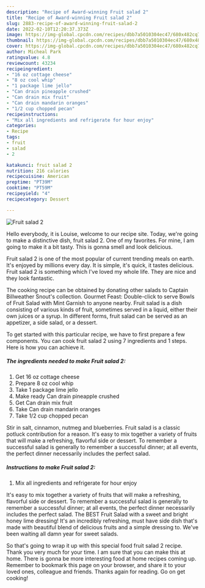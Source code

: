 ```yaml
---
description: "Recipe of Award-winning Fruit salad 2"
title: "Recipe of Award-winning Fruit salad 2"
slug: 2883-recipe-of-award-winning-fruit-salad-2
date: 2022-02-10T12:20:37.373Z
image: https://img-global.cpcdn.com/recipes/dbb7a5010304ec47/680x482cq70/fruit-salad-2-recipe-main-photo.jpg
thumbnail: https://img-global.cpcdn.com/recipes/dbb7a5010304ec47/680x482cq70/fruit-salad-2-recipe-main-photo.jpg
cover: https://img-global.cpcdn.com/recipes/dbb7a5010304ec47/680x482cq70/fruit-salad-2-recipe-main-photo.jpg
author: Micheal Park
ratingvalue: 4.8
reviewcount: 43234
recipeingredient:
- "16 oz cottage cheese"
- "8 oz cool whip"
- "1 package lime jello"
- "Can drain pineapple crushed"
- "Can drain mix fruit"
- "Can drain mandarin oranges"
- "1/2 cup chopped pecan"
recipeinstructions:
- "Mix all ingredients and refrigerate for hour enjoy"
categories:
- Recipe
tags:
- fruit
- salad
- 2

katakunci: fruit salad 2 
nutrition: 216 calories
recipecuisine: American
preptime: "PT39M"
cooktime: "PT59M"
recipeyield: "4"
recipecategory: Dessert

---
```



![Fruit salad 2](https://img-global.cpcdn.com/recipes/dbb7a5010304ec47/680x482cq70/fruit-salad-2-recipe-main-photo.jpg)

Hello everybody, it is Louise, welcome to our recipe site. Today, we're going to make a distinctive dish, fruit salad 2. One of my favorites. For mine, I am going to make it a bit tasty. This is gonna smell and look delicious.

Fruit salad 2 is one of the most popular of current trending meals on earth. It's enjoyed by millions every day. It is simple, it's quick, it tastes delicious. Fruit salad 2 is something which I've loved my whole life. They are nice and they look fantastic.

The cooking recipe can be obtained by donating other salads to Captain Billweather Snout&#39;s collection. Gourmet Feast: Double-click to serve Bowls of Fruit Salad with Mint Garnish to anyone nearby. Fruit salad is a dish consisting of various kinds of fruit, sometimes served in a liquid, either their own juices or a syrup. In different forms, fruit salad can be served as an appetizer, a side salad, or a dessert.


To get started with this particular recipe, we have to first prepare a few components. You can cook fruit salad 2 using 7 ingredients and 1 steps. Here is how you can achieve it.

<!--inarticleads1-->

##### The ingredients needed to make Fruit salad 2:

1. Get 16 oz cottage cheese
1. Prepare 8 oz cool whip
1. Take 1 package lime jello
1. Make ready Can drain pineapple crushed
1. Get Can drain mix fruit
1. Take Can drain mandarin oranges
1. Take 1/2 cup chopped pecan


Stir in salt, cinnamon, nutmeg and blueberries. Fruit salad is a classic potluck contribution for a reason. It&#39;s easy to mix together a variety of fruits that will make a refreshing, flavorful side or dessert. To remember a successful salad is generally to remember a successful dinner; at all events, the perfect dinner necessarily includes the perfect salad. 

<!--inarticleads2-->

##### Instructions to make Fruit salad 2:

1. Mix all ingredients and refrigerate for hour enjoy


It&#39;s easy to mix together a variety of fruits that will make a refreshing, flavorful side or dessert. To remember a successful salad is generally to remember a successful dinner; at all events, the perfect dinner necessarily includes the perfect salad. The BEST Fruit Salad with a sweet and bright honey lime dressing! It&#39;s an incredibly refreshing, must have side dish that&#39;s made with beautiful blend of delicious fruits and a simple dressing to. We&#39;ve been waiting all damn year for sweet salads. 

So that's going to wrap it up with this special food fruit salad 2 recipe. Thank you very much for your time. I am sure that you can make this at home. There is gonna be more interesting food at home recipes coming up. Remember to bookmark this page on your browser, and share it to your loved ones, colleague and friends. Thanks again for reading. Go on get cooking!
